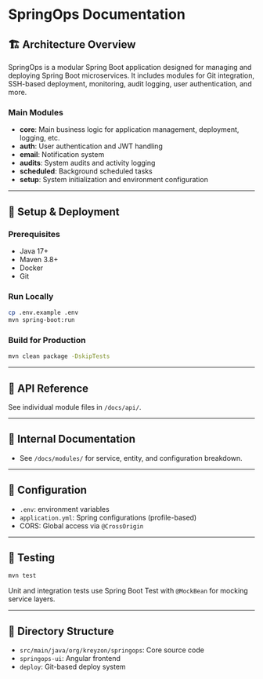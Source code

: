 # SpringOps Documentation

## 🏗️ Architecture Overview

SpringOps is a modular Spring Boot application designed for managing and deploying Spring Boot microservices. It includes modules for Git integration, SSH-based deployment, monitoring, audit logging, user authentication, and more.

### Main Modules
- **core**: Main business logic for application management, deployment, logging, etc.
- **auth**: User authentication and JWT handling
- **email**: Notification system
- **audits**: System audits and activity logging
- **scheduled**: Background scheduled tasks
- **setup**: System initialization and environment configuration

---

## 🚀 Setup & Deployment

### Prerequisites
- Java 17+
- Maven 3.8+
- Docker
- Git

### Run Locally

```bash
cp .env.example .env
mvn spring-boot:run
```

### Build for Production

```bash
mvn clean package -DskipTests
```

---

## 📡 API Reference

See individual module files in `/docs/api/`.

---

## 🧠 Internal Documentation

- See `/docs/modules/` for service, entity, and configuration breakdown.

---

## 🔧 Configuration

- `.env`: environment variables
- `application.yml`: Spring configurations (profile-based)
- CORS: Global access via `@CrossOrigin`

---

## 🧪 Testing

```bash
mvn test
```

Unit and integration tests use Spring Boot Test with `@MockBean` for mocking service layers.

---

## 📁 Directory Structure

- `src/main/java/org/kreyzon/springops`: Core source code
- `springops-ui`: Angular frontend
- `deploy`: Git-based deploy system